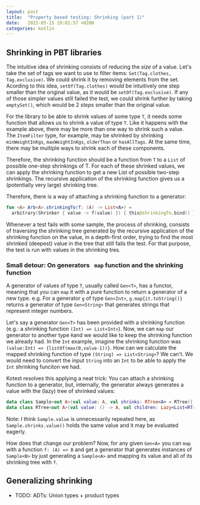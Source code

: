 ```yaml
---
layout: post
title:  "Property based testing: Shrinking (part 1)"
date:   2022-05-15 19:01:57 +0200
categories: kotlin
---
```


## Shrinking in PBT libraries

The intuitive idea of shrinking consists of reducing the _size_ of a value. Let's take the set of tags we want to use to filter items: `Set(Tag.clothes, Tag.exclusive)`. We could shrink it by removing elements from the set. Acording to this idea, `setOf(Tag.clothes)` would be intuitively one step smaller than the original value, as it would be `setOf(Tag.exclusive)`. If any of those simpler values still failed the test, we could shrink further by taking `emptySet()`, which would be 2 _steps_ smaller than the original value.

For the library to be able to shrink values of some type `T`, it needs some function that allows us to shrink a value of type `T`. Like it happens with the example above, there may be more than one way to shrink such a value. The `ItemFilter` type, for example, may be shrinked by shrinking `minWeightInKgs`, `maxWeightInKgs`, `olderThan` or `hasAllTags`. At the same time, there may be multiple ways to shrink each of these components.

Therefore, the shrinking function should be a function from `T` to a `List` of possible one-step shrinkings of T. For each of these shrinked values, we can apply the shrinking function to get a new List of possible two-step shrinkings. The recursive application of the shrinking function gives us a (potentially very large) shrinking tree.



Therefore, there is a way of attaching a shrinking function to a generator:

```kotlin
fun <A> Arb<A>.shrinkingTo(f: (A) -> List<A>) =
  arbitrary(Shrinker { value -> f(value) }) { this@shrinkingTo.bind() }
```

Whenever a test fails with some sample, the process of shrinking, consists of traversing the shrinking tree generated by the recursive application of the shrinking function on the value, in a depth-first order, trying to find the most shrinked (deepest) value in the tree that still fails the test. For that purpose, the test is run with values in the shrinking tres.

### Small detour: On generators ` map` function and the shrinking function

A generator of values of type `T`, usually called `Gen<T>`, has a functor, meaning that you can `map` it with a pure function to return a generator of a new type. e.g. For a generator `g` of type `Gen<Int>`, `g.map{it.toString()}` returns a generator of type `Gen<String>` that generates strings that represent integer numbers.

Let's say a generator `Gen<T>` has been provided with a shrinking function  (e.g.: a shrinking function `(Int) => List<Int>`). Now, we can `map` our generator to another type `R`and we would like to keep the shrinking function we already had. In the `Int` example, imagine the shrinking function was `(value:Int) => {listOf(max(0,value-1))}`. How can we calculate the mapped shrinking function of type `(String) => List<String>`? We can't. We would need to convert the input `String` into an `Int` to be able to apply the `Int` shrinking funciton we had.

Kotest resolves this applying a neat trick: You can attach a shrinking function to a generator, but, internally, the generator always generates a value with the (lazy) tree of shrinked values:

```kotlin
data class Sample<out A>(val value: A, val shrinks: RTree<A> = RTree({ value }))
data class RTree<out A>(val value: () -> A, val children: Lazy<List<RTree<A>>> = lazy { emptyList<RTree<A>>() })
```

Note: I think `Sample.value` is unnecessarily repeated here, as `Sample.shrinks.value()` holds the same value and it may be evaluated eagerly.

How does that change our problem? Now, for any given `Gen<A>` you can `map` with a function `f: (A) => B` and get a generator that generates instances of `Sample<B>` by just generating a `Sample<A>` and mapping its value and all of its shrinking tree with `f`.



## Generalizing shrinking

- TODO: ADTs: Union types + product types
